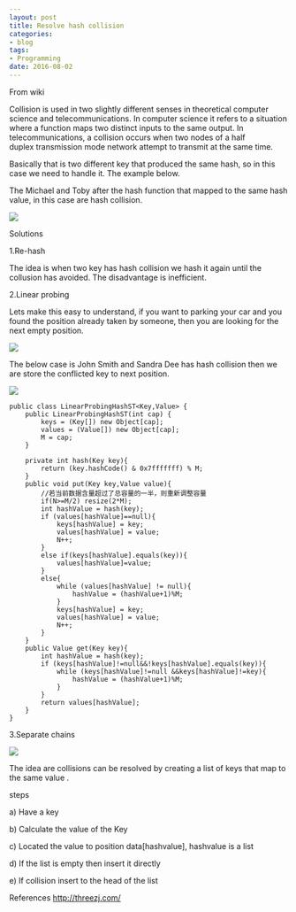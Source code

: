 ```yaml
---
layout: post
title: Resolve hash collision
categories:
- blog
tags:
- Programming
date: 2016-08-02
---
```



From wiki 

Collision is used in two slightly different senses in theoretical computer science and telecommunications. In computer science it refers to a situation where a function maps two distinct inputs to the same output. In telecommunications, a collision occurs when two nodes of a half duplex transmission mode network attempt to transmit at the same time. 

Basically that is two different key that produced the same hash, so in this case we need to handle it. The example below.

The Michael and Toby after the hash function that mapped to the same hash value, in this case are hash collision. 

![](http://feng.io/static/hash_collision/01.png)



Solutions



1.Re-hash

The idea is when two key has hash collision we hash it again until the collusion has avoided. The disadvantage is inefficient.



2.Linear probing

Lets make this easy to understand, if you want to parking your car and you found the position already taken by someone, then you are looking for the next empty position. 

![](http://feng.io/static/hash_collision/02.jpg)

The below case is John Smith and Sandra Dee has hash collision then we are store the conflicted key to next position.

![](http://feng.io/static/hash_collision/02.png)



```
public class LinearProbingHashST<Key,Value> {
    public LinearProbingHashST(int cap) {
        keys = (Key[]) new Object[cap];
        values = (Value[]) new Object[cap];
        M = cap;
    }

    private int hash(Key key){
        return (key.hashCode() & 0x7fffffff) % M;
    }
    public void put(Key key,Value value){
        //若当前数据含量超过了总容量的一半，则重新调整容量
        if(N>=M/2) resize(2*M);  
        int hashValue = hash(key);
        if (values[hashValue]==null){
            keys[hashValue] = key;
            values[hashValue] = value;
            N++;
        }
        else if(keys[hashValue].equals(key)){
            values[hashValue]=value;
        }
        else{
            while (values[hashValue] != null){
                hashValue = (hashValue+1)%M;
            }
            keys[hashValue] = key;
            values[hashValue] = value;
            N++;
        }
    }
    public Value get(Key key){
        int hashValue = hash(key);
        if (keys[hashValue]!=null&&!keys[hashValue].equals(key)){
            while (keys[hashValue]!=null &&keys[hashValue]!=key){
                hashValue = (hashValue+1)%M;
            }
        }
        return values[hashValue];
    }
}
```

3.Separate chains

![](http://feng.io/static/hash_collision/03.jpg)

The idea are collisions can be resolved by creating a list of keys that map to the same value .

steps

a) Have a key 

b) Calculate the value of the Key

c) Located the value to position data[hashvalue], hashvalue is a list 

d) If the list is empty then insert it directly 

e) If collision insert to the head of the list


References
http://threezj.com/
